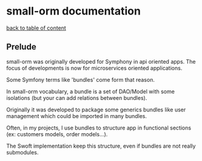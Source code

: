 # small-orm documentation

[back to table of content](table-of-content.md)

## Prelude

small-orm was originally developed for Symphony in api oriented apps. The focus of developments is now for microservices oriented applications.

Some Symfony terms like 'bundles' come form that reason.

In small-orm vocabulary, a bundle is a set of DAO/Model with some isolations (but your can add relations between bundles).

Originally it was developed to package some generics bundles like user management which could be imported in many bundles.

Often, in my projects, I use bundles to structure app in functional sections (ex: customers models, order models...).

The Swoft implementation keep this structure, even if bundles are not really submodules.